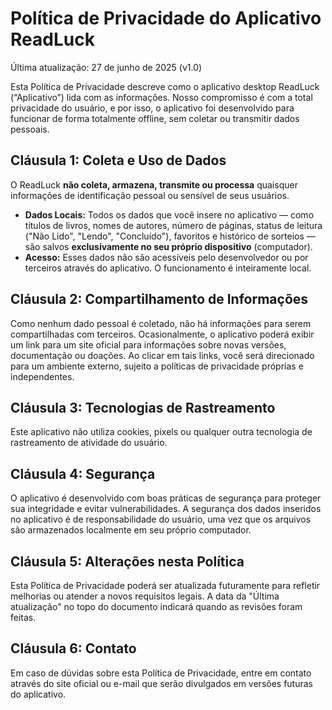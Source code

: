 # Política de Privacidade do Aplicativo ReadLuck

Última atualização: 27 de junho de 2025 (v1.0)

Esta Política de Privacidade descreve como o aplicativo desktop ReadLuck (“Aplicativo”) lida com as informações. Nosso compromisso é com a total privacidade do usuário, e por isso, o aplicativo foi desenvolvido para funcionar de forma totalmente offline, sem coletar ou transmitir dados pessoais.

## Cláusula 1: Coleta e Uso de Dados

O ReadLuck **não coleta, armazena, transmite ou processa** quaisquer informações de identificação pessoal ou sensível de seus usuários. 

*   **Dados Locais:** Todos os dados que você insere no aplicativo — como títulos de livros, nomes de autores, número de páginas, status de leitura ("Não Lido", "Lendo", "Concluído"), favoritos e histórico de sorteios — são salvos **exclusivamente no seu próprio dispositivo** (computador). 
*   **Acesso:** Esses dados não são acessíveis pelo desenvolvedor ou por terceiros através do aplicativo. O funcionamento é inteiramente local.

## Cláusula 2: Compartilhamento de Informações

Como nenhum dado pessoal é coletado, não há informações para serem compartilhadas com terceiros. Ocasionalmente, o aplicativo poderá exibir um link para um site oficial para informações sobre novas versões, documentação ou doações. Ao clicar em tais links, você será direcionado para um ambiente externo, sujeito a políticas de privacidade próprias e independentes. 

## Cláusula 3: Tecnologias de Rastreamento

Este aplicativo não utiliza cookies, pixels ou qualquer outra tecnologia de rastreamento de atividade do usuário. 

## Cláusula 4: Segurança

O aplicativo é desenvolvido com boas práticas de segurança para proteger sua integridade e evitar vulnerabilidades. A segurança dos dados inseridos no aplicativo é de responsabilidade do usuário, uma vez que os arquivos são armazenados localmente em seu próprio computador.

## Cláusula 5: Alterações nesta Política

Esta Política de Privacidade poderá ser atualizada futuramente para refletir melhorias ou atender a novos requisitos legais. A data da "Última atualização" no topo do documento indicará quando as revisões foram feitas.

## Cláusula 6: Contato

Em caso de dúvidas sobre esta Política de Privacidade, entre em contato através do site oficial ou e-mail que serão divulgados em versões futuras do aplicativo. 
